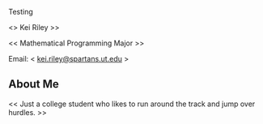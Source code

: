 Testing 

<> Kei Riley >>

<< Mathematical Programming Major >>

Email: < kei.riley@spartans.ut.edu >


## About Me
<< Just a college student who likes to run around the track and jump over hurdles.  >>